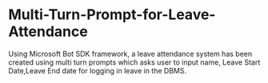 # Multi-Turn-Prompt-for-Leave-Attendance
Using Microsoft Bot SDK framework, a leave attendance system has been created using multi turn prompts which asks user to input name, Leave Start Date,Leave End date for logging in leave in the DBMS.
